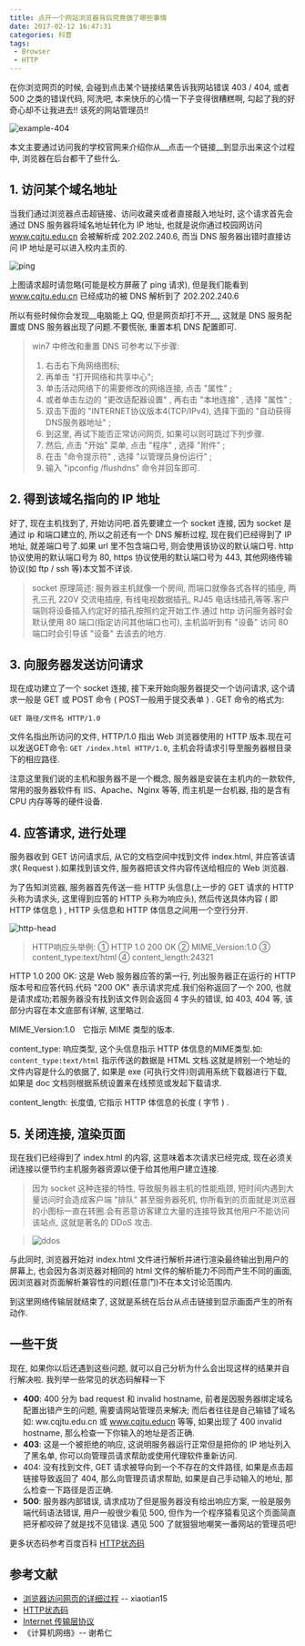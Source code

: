 ```yaml
---
title: 点开一个网站浏览器背后究竟做了哪些事情
date: 2017-02-12 16:47:31
categories: 科普
tags:
 - Browser
 - HTTP
---
```


在你浏览网页的时候, 会碰到点击某个链接结果告诉我网站错误 403 / 404, 或者 500 之类的错误代码, 阿洗吧, 本来快乐的心情一下子变得很糟糕啊, 勾起了我的好奇心却不让我进去!! 该死的网站管理员!!

![example-404](//static.mutoe.com/2017/the-principle-of-browsers-work/example-404.png)

本文主要通过访问我的学校官网来介绍你从__点击一个链接__到显示出来这个过程中, 浏览器在后台都干了些什么.

<!-- more -->

## 1. 访问某个域名地址

当我们通过浏览器点击超链接、访问收藏夹或者直接敲入地址时, 这个请求首先会通过 DNS 服务器将域名地址转化为 IP 地址, 也就是说你通过校园网访问 www.cqjtu.edu.cn 会被解析成 202.202.240.6, 而当 DNS 服务器出错时直接访问 IP 地址是可以进入校内主页的.

![ping](//static.mutoe.com/2017/the-principle-of-browsers-work/ping.png)

上图请求超时请忽略(可能是校方屏蔽了 ping 请求), 但是我们能看到 www.cqjtu.edu.cn 已经成功的被 DNS 解析到了 202.202.240.6

所以有些时候你会发现__电脑能上 QQ, 但是网页却打不开__, 这就是 DNS 服务配置或 DNS 服务器出现了问题.不要慌张, 重置本机 DNS 配置即可.

> win7 中修改和重置 DNS 可参考以下步骤:
> 1. 右击右下角网络图标;
> 2. 再单击 "打开网络和共享中心";
> 3. 单击活动网络下的需要修改的网络连接, 点击 "属性" ;
> 4. 或者单击左边的 "更改适配器设置" , 再右击 "本地连接" , 选择 "属性" ;
> 5. 双击下面的 "INTERNET协议版本4(TCP/IPv4), 选择下面的 "自动获得DNS服务器地址" ;
> 6. 到这里, 再试下能否正常访问网页, 如果可以则可跳过下列步骤.
> 7. 然后, 点击 "开始" 菜单, 点击 "程序" , 选择 "附件" ;
> 8. 在击 "命令提示符" , 选择 "以管理员身份运行" ;
> 9. 输入 "ipconfig /flushdns" 命令并回车即可.

## 2. 得到该域名指向的 IP 地址

好了, 现在主机找到了, 开始访问吧.首先要建立一个 socket 连接, 因为 socket 是通过 ip 和端口建立的, 所以之前还有一个 DNS 解析过程, 现在我们已经得到了 IP 地址, 就差端口号了.如果 url 里不包含端口号, 则会使用该协议的默认端口号. http 协议使用的默认端口号为 80, https 协议使用的默认端口号为 443, 其他网络传输协议(如 ftp / ssh 等)本文暂不详谈.

> socket 原理简述: 服务器主机就像一个房间, 而端口就像各式各样的插座, 两孔三孔 220V 交流电插座, 有线电视数据插孔, RJ45 电话线插孔等等.客户端则将设备插入约定好的插孔按照约定开始工作.通过 http 访问服务器时会默认使用 80 端口(指定访问其他端口也可), 主机监听到有 "设备" 访问 80 端口时会引导该 "设备" 去该去的地方.

## 3. 向服务器发送访问请求

现在成功建立了一个 socket 连接, 接下来开始向服务器提交一个访问请求, 这个请求一般是 GET 或 POST 命令 ( POST一般用于提交表单 ) . GET 命令的格式为:

    GET 路径/文件名 HTTP/1.0

文件名指出所访问的文件, HTTP/1.0 指出 Web 浏览器使用的 HTTP 版本.现在可以发送GET命令: ` GET /index.html HTTP/1.0 `, 主机会将请求引导至服务器根目录下的相应路径.

注意这里我们说的主机和服务器不是一个概念, 服务器是安装在主机内的一款软件, 常用的服务器软件有 IIS、Apache、Nginx 等等, 而主机是一台机器, 指的是含有 CPU 内存等等的硬件设备.

## 4. 应答请求, 进行处理

服务器收到 GET 访问请求后, 从它的文档空间中找到文件 index.html, 并应答该请求( Request ).如果找到该文件, 服务器把该文件内容传送给相应的 Web 浏览器.

为了告知浏览器, 服务器首先传送一些 HTTP 头信息(上一步的 GET 请求的 HTTP 头称为请求头, 这里得到应答的 HTTP 头称为响应头), 然后传送具体内容 ( 即 HTTP 体信息 ) , HTTP 头信息和 HTTP 体信息之间用一个空行分开.

![http-head](//static.mutoe.com/2017/the-principle-of-browsers-work/http-head.png)

> HTTP响应头举例:
>   ① HTTP 1.0 200 OK
>   ② MIME_Version:1.0
>   ③ content_type:text/html
>   ④ content_length:24321

HTTP 1.0 200 OK: 这是 Web 服务器应答的第一行, 列出服务器正在运行的 HTTP 版本号和应答代码.代码 "200 OK" 表示请求完成.我们俗称返回了一个 200, 也就是请求成功;若服务器没有找到该文件则会返回 4 字头的错误, 如 403, 404 等, 该部分内容在本文底部有详解, 这里略过.

MIME_Version:1.0　它指示 MIME 类型的版本.

content_type: 响应类型, 这个头信息指示 HTTP 体信息的MIME类型.如: ` content_type:text/html ` 指示传送的数据是 HTML 文档.这就是辨别一个地址的文件内容是什么的依据了, 如果是 exe (可执行文件)则调用系统下载器进行下载, 如果是 doc 文档则根据系统设置来在线预览或发起下载请求.

content_length: 长度值, 它指示 HTTP 体信息的长度 ( 字节 ) .

## 5. 关闭连接, 渲染页面

现在我们已经得到了 index.html 的内容, 这意味着本次请求已经完成, 现在必须关闭连接以便节约主机服务器资源以便于给其他用户建立连接.

> 因为 socket 这种连接的特性, 导致服务器主机的性能瓶颈, 短时间内遇到大量访问时会造成客户端 "排队" 甚至服务器死机, 你所看到的页面就是浏览器的小图标一直在转圈.会有恶意访客建立大量的连接导致其他用户不能访问该站点, 这就是著名的 DDoS 攻击.

> ![ddos](//static.mutoe.com/2017/the-principle-of-browsers-work/ddos.jpg)

与此同时, 浏览器开始对 index.html 文件进行解析并进行渲染最终输出到用户的屏幕上, 也会因为各浏览器对相同的 html 文件的解析能力不同而产生不同的画面, 因浏览器对页面解析兼容性的问题(任意门)不在本文讨论范围内.

到这里网络传输层就结束了, 这就是系统在后台从点击链接到显示画面产生的所有动作.

## 一些干货

现在, 如果你以后还遇到这些问题, 就可以自己分析为什么会出现这样的结果并自行解决啦. 我列举一些常见的状态码解释一下

* __400__: 400 分为 bad request 和 invalid hostname, 前者是因服务器绑定域名配置出错产生的问题, 需要请网站管理员来解决; 而后者往往是自己输错了域名如: ww.cqjtu.edu.cn 或 www.cqjtu.educn 等等, 如果出现了 400 invalid hostname, 那么检查一下你输入的地址是否正确.
* __403__: 这是一个被拒绝的响应, 这说明服务器运行正常但是把你的 IP 地址列入了黑名单, 你可以向管理员请求帮助或使用代理软件重新访问.
* 404: 没有找到文件, GET 请求被导向到一个不存在的文件路径, 如果是点击超链接导致返回了 404, 那么向管理员请求帮助, 如果是自己手动输入的地址, 那么检查一下路径是否正确.
* __500__: 服务器内部错误, 请求成功了但是服务器没有给出响应方案, 一般是服务端代码语法错误, 用户一般很少看见 500, 但作为一个程序猿看见这个页面简直把牙都咬碎了就是找不见错误. 遇见 500 了就狠狠地嘲笑一番网站的管理员吧!

更多状态码参考百度百科 [HTTP状态码](http://baike.baidu.com/view/1790469.htm)

## 参考文献

* [浏览器访问网页的详细过程](http://blog.csdn.net/xiaotian15/article/details/8625302) -- xiaotian15
* [HTTP状态码](http://baike.baidu.com/view/1790469.htm)
* [Internet 传输层协议](http://www.cic.tsinghua.edu.cn/jdx/book6/3.htm)
* 《计算机网络》-- 谢希仁
